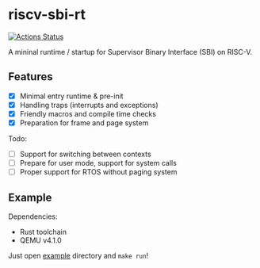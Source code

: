 # riscv-sbi-rt

[![Actions Status](https://github.com/rcore-os/riscv-sbi-rt/workflows/CI/badge.svg)](https://github.com/rcore-os/riscv-sbi-rt/actions)

A mininal runtime / startup for Supervisor Binary Interface (SBI) on RISC-V.

## Features

- [x] Minimal entry runtime & pre-init
- [x] Handling traps (interrupts and exceptions)
- [x] Friendly macros and compile time checks
- [x] Preparation for frame and page system

Todo:

- [ ] Support for switching between contexts
- [ ] Prepare for user mode, support for system calls
- [ ] Proper support for RTOS without paging system

## Example

Dependencies:

- Rust toolchain
- QEMU v4.1.0

Just open [example](./example) directory and `make run`!
